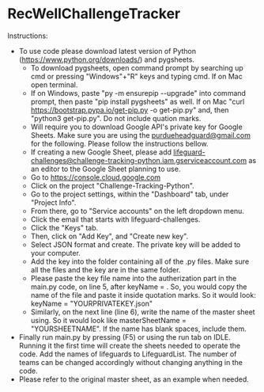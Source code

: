 # RecWellChallengeTracker
Instructions:
* To use code please download latest version of Python (https://www.python.org/downloads/) and pygsheets.
  * To download pygsheets, open command prompt by searching up cmd or pressing "Windows"+"R" keys and typing cmd. If on Mac open terminal.
  * If on Windows, paste "py -m ensurepip --upgrade" into command prompt, then paste "pip install pygsheets" as well. If on Mac "curl https://bootstrap.pypa.io/get-pip.py -o get-pip.py" and, then "python3 get-pip.py". Do not include quation marks.
  * Will require you to download Google API's private key for Google Sheets. Make sure you are using the purdueheadguard@gmail.com for the following. Please follow the instructions bellow. 
  * If creating a new Google Sheet, please add lifeguard-challenges@challenge-tracking-python.iam.gserviceaccount.com as an editor to the Google Sheet planning to use.
  * Go to https://console.cloud.google.com  
  * Click on the project "Challenge-Tracking-Python".
  * Go to the project settings, within the "Dashboard" tab, under "Project Info".
  * From there, go to "Service accounts" on the left dropdown menu.
  * Click the email that starts with lifeguard-challenges.
  * Click the "Keys" tab.
  * Then, click on "Add Key", and "Create new key".
  * Select JSON format and create. The private key will be added to your computer.
  * Add the key into the folder containing all of the .py files. Make sure all the files and the key are in the same folder. 
  * Please paste the key file name into the autherization part in the main.py code, on line 5, after keyName = . So, you would copy the name of the file and paste it inside quotation marks. So it would look: keyName = "YOURPRIVATEKEY.json"
  * Similarly, on the next line (line 6), write the name of the master sheet using. So it would look like masterSheetName = "YOURSHEETNAME". If the name has blank spaces, include them.
* Finally run main.py by pressing (F5) or using the run tab on IDLE. Running it the first time will create the sheets needed to operate the code. Add the names of lifeguards to LifeguardList. The number of teams can be changed accordingly without changing anything in the code. 
* Please refer to the original master sheet, as an example when needed. 
